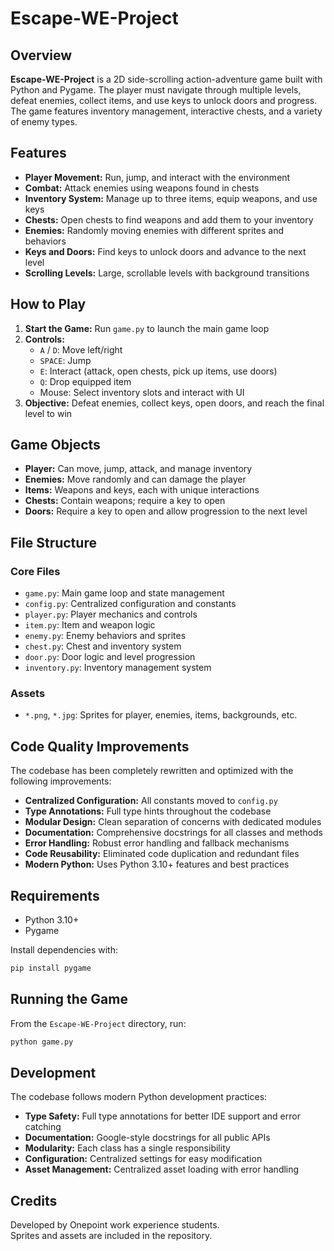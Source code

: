 # Escape-WE-Project

## Overview

**Escape-WE-Project** is a 2D side-scrolling action-adventure game built with Python and Pygame. The player must navigate through multiple levels, defeat enemies, collect items, and use keys to unlock doors and progress. The game features inventory management, interactive chests, and a variety of enemy types.

## Features

- **Player Movement:** Run, jump, and interact with the environment
- **Combat:** Attack enemies using weapons found in chests
- **Inventory System:** Manage up to three items, equip weapons, and use keys
- **Chests:** Open chests to find weapons and add them to your inventory
- **Enemies:** Randomly moving enemies with different sprites and behaviors
- **Keys and Doors:** Find keys to unlock doors and advance to the next level
- **Scrolling Levels:** Large, scrollable levels with background transitions

## How to Play

1. **Start the Game:** Run `game.py` to launch the main game loop
2. **Controls:**
   - `A` / `D`: Move left/right
   - `SPACE`: Jump
   - `E`: Interact (attack, open chests, pick up items, use doors)
   - `Q`: Drop equipped item
   - Mouse: Select inventory slots and interact with UI
3. **Objective:** Defeat enemies, collect keys, open doors, and reach the final level to win

## Game Objects

- **Player:** Can move, jump, attack, and manage inventory
- **Enemies:** Move randomly and can damage the player
- **Items:** Weapons and keys, each with unique interactions
- **Chests:** Contain weapons; require a key to open
- **Doors:** Require a key to open and allow progression to the next level

## File Structure

### Core Files
- `game.py`: Main game loop and state management
- `config.py`: Centralized configuration and constants
- `player.py`: Player mechanics and controls
- `item.py`: Item and weapon logic
- `enemy.py`: Enemy behaviors and sprites
- `chest.py`: Chest and inventory system
- `door.py`: Door logic and level progression
- `inventory.py`: Inventory management system

### Assets
- `*.png`, `*.jpg`: Sprites for player, enemies, items, backgrounds, etc.

## Code Quality Improvements

The codebase has been completely rewritten and optimized with the following improvements:

- **Centralized Configuration:** All constants moved to `config.py`
- **Type Annotations:** Full type hints throughout the codebase
- **Modular Design:** Clean separation of concerns with dedicated modules
- **Documentation:** Comprehensive docstrings for all classes and methods
- **Error Handling:** Robust error handling and fallback mechanisms
- **Code Reusability:** Eliminated code duplication and redundant files
- **Modern Python:** Uses Python 3.10+ features and best practices

## Requirements

- Python 3.10+
- Pygame

Install dependencies with:
```bash
pip install pygame
```

## Running the Game

From the `Escape-WE-Project` directory, run:
```bash
python game.py
```

## Development

The codebase follows modern Python development practices:

- **Type Safety:** Full type annotations for better IDE support and error catching
- **Documentation:** Google-style docstrings for all public APIs
- **Modularity:** Each class has a single responsibility
- **Configuration:** Centralized settings for easy modification
- **Asset Management:** Centralized asset loading with error handling

## Credits

Developed by Onepoint work experience students.  
Sprites and assets are included in the repository. 